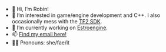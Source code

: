 - 👋 Hi, I’m Robin!
- 👀 I’m interested in game/engine development and C++. I also occasionally mess with the [TF2 SDK](https://github.com/ValveSoftware/source-sdk-2013).
- 🌱 I’m currently working on [Estroengine](https://github.com/RobinsAviary/Estroengine).
- 📫 [Find my email here!](https://robinsaviary.com/about)
- 🏳️‍⚧️ Pronouns: she/fae/it
